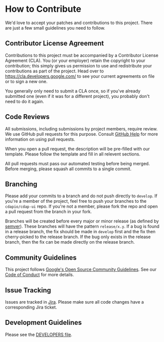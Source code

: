 # How to Contribute

We'd love to accept your patches and contributions to this project. There are
just a few small guidelines you need to follow.

## Contributor License Agreement

Contributions to this project must be accompanied by a Contributor License
Agreement (CLA). You (or your employer) retain the copyright to your
contribution; this simply gives us permission to use and redistribute your
contributions as part of the project. Head over to
<https://cla.developers.google.com/> to see your current agreements on file or
to sign a new one.

You generally only need to submit a CLA once, so if you've already submitted one
(even if it was for a different project), you probably don't need to do it
again.

## Code Reviews

All submissions, including submissions by project members, require review. We
use GitHub pull requests for this purpose. Consult
[GitHub Help](https://help.github.com/articles/about-pull-requests/) for more
information on using pull requests.

When you open a pull request, the description will be pre-filled with our
template. Please follow the template and fill in all relevent sections.

All pull requests must pass our automated testing before being merged. Before
merging, please squash all commits to a single commit.

## Branching

Please add your commits to a branch and do not push directly to `develop`. If you're a
member of the project, feel free to push your branches to the `cdapio/cdap-ui` repo. If
you're not a member, please fork the repo and open a pull request from the branch
in your fork.

Branches will be created before every major or minor release (as defined by
[semver](https://semver.org/)). These branches will have the pattern `release/x.y`.
If a bug is found in a release branch, the fix should be made in `develop` first
and the fix then cherry-picked to the release branch. If the bug only exists in
the release branch, then the fix can be made directly on the release branch.

## Community Guidelines

This project follows
[Google's Open Source Community Guidelines](https://opensource.google/conduct/).
See our [Code of Conduct](./CODE_OF_CONDUCT.md) for more details.

## Issue Tracking

Issues are tracked in [Jira](https://cdap.atlassian.net/jira/projects). Please make
sure all code changes have a corresponding Jira ticket.

## Development Guidelines

Please see the [DEVELOPERS file](./DEVELOPERS.md).
